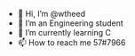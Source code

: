- 👋 Hi, I’m @wtheed
- 👀 I’m an Engineering student
- 🌱 I’m currently learning C
- 📫 How to reach me 57#7966

<!---
wtheed/wtheed is a ✨ special ✨ repository because its `README.md` (this file) appears on your GitHub profile.
You can click the Preview link to take a look at your changes.
--->
